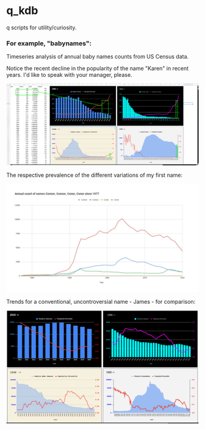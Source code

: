# q_kdb
q scripts for utility/curiosity.  

### For example, "babynames":

Timeseries analysis of annual baby names counts from US Census data.

Notice the recent decline in the popularity of the name "Karen" in recent years.  I'd like to speak with your manager, please.

![karen](https://github.com/conner-mcnicholas/q_kdb/blob/main/babynames/results/karen.png)

The respective prevalence of the different variations of my first name:

![conner](https://github.com/conner-mcnicholas/q_kdb/blob/main/babynames/results/connerplots.png)

Trends for a conventional, uncontroversial name - James - for comparison:

![james](https://github.com/conner-mcnicholas/q_kdb/blob/main/babynames/results/james.png)
